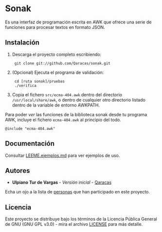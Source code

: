 # Sonak

Es una interfaz de programación escrita en AWK que ofrece una serie de funciones para procesar textos en formato JSON.

## Instalación

1. Descarga el proyecto completo escribiendo:

        git clone git://github.com/Qaracas/sonak.git

2. (Opcional) Ejecuta el programa de validación:

        cd [ruta sonak]/pruebas
        ./verifica

3. Copia el fichero `src/ecma-404.awk` dentro del directorio `/usr/local/share/awk`, o dentro de cualquier otro directorio listado dentro de la variable de entorno AWKPATH.

Para poder *ver* las funciones de la biblioteca sonak desde tu programa AWK, incluye el fichero `ecma-404.awk` al principio del todo.

    @include "ecma-404.awk"

## Documentación

Consultar [LEEME.ejemplos.md](LEEME.ejemplos.md) para ver ejemplos de uso.

## Autores

* **Ulpiano Tur de Vargas** - *Versión inicial* - [Qaracas](https://github.com/Qaracas)

Echa un ojo a la lista de [personas](https://github.com/Qaracas/sonak/contributors) que han participado en este proyecto.

## Licencia

Este proyecto se distribuye bajo los términos de la Licencia Pública General de GNU (GNU GPL v3.0) - mira el archivo [LICENSE](LICENSE) para más detalle.
